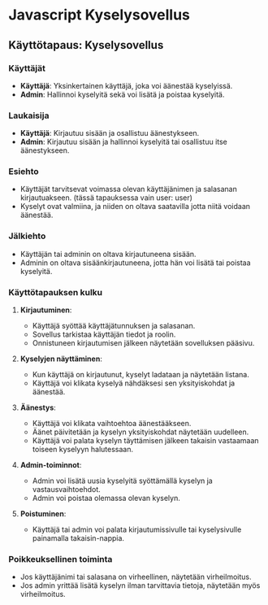# Javascript Kyselysovellus

## Käyttötapaus: Kyselysovellus

### Käyttäjät
- **Käyttäjä**: Yksinkertainen käyttäjä, joka voi äänestää kyselyissä.
- **Admin**: Hallinnoi kyselyitä sekä voi lisätä ja poistaa kyselyitä.

### Laukaisija
- **Käyttäjä**: Kirjautuu sisään ja osallistuu äänestykseen.
- **Admin**: Kirjautuu sisään ja hallinnoi kyselyitä tai osallistuu itse äänestykseen.

### Esiehto
- Käyttäjät tarvitsevat voimassa olevan käyttäjänimen ja salasanan kirjautuakseen. (tässä tapauksessa vain user: user)
- Kyselyt ovat valmiina, ja niiden on oltava saatavilla jotta niitä voidaan äänestää.

### Jälkiehto
- Käyttäjän tai adminin on oltava kirjautuneena sisään.
- Adminin on oltava sisäänkirjautuneena, jotta hän voi lisätä tai poistaa kyselyitä.

### Käyttötapauksen kulku
1. **Kirjautuminen**:
    - Käyttäjä syöttää käyttäjätunnuksen ja salasanan.
    - Sovellus tarkistaa käyttäjän tiedot ja roolin.
    - Onnistuneen kirjautumisen jälkeen näytetään sovelluksen pääsivu.
   
2. **Kyselyjen näyttäminen**:
    - Kun käyttäjä on kirjautunut, kyselyt ladataan ja näytetään listana.
    - Käyttäjä voi klikata kyselyä nähdäksesi sen yksityiskohdat ja äänestää.

3. **Äänestys**:
    - Käyttäjä voi klikata vaihtoehtoa äänestääkseen.
    - Äänet päivitetään ja kyselyn yksityiskohdat näytetään uudelleen.
    - Käyttäjä voi palata kyselyn täyttämisen jälkeen takaisin vastaamaan toiseen kyselyyn halutessaan.

4. **Admin-toiminnot**:
    - Admin voi lisätä uusia kyselyitä syöttämällä kyselyn ja vastausvaihtoehdot.
    - Admin voi poistaa olemassa olevan kyselyn.
    
5. **Poistuminen**:
    - Käyttäjä tai admin voi palata kirjautumissivulle tai kyselysivulle painamalla takaisin-nappia.

### Poikkeuksellinen toiminta
- Jos käyttäjänimi tai salasana on virheellinen, näytetään virheilmoitus.
- Jos admin yrittää lisätä kyselyn ilman tarvittavia tietoja, näytetään myös virheilmoitus.